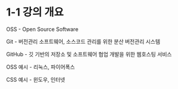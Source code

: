# 1-1 강의 개요

OSS - Open Source Software

Git - 버전관리 소프트웨어, 소스코드 관리를 위한 분산 버전관리 시스템

GitHub - 깃 기반의 저장소 및 소프트웨어 협업 개발을 위한 웹호스팅 서비스


OSS 예시 - 리눅스, 파이어폭스

CSS 예시 - 윈도우, 인터넷

